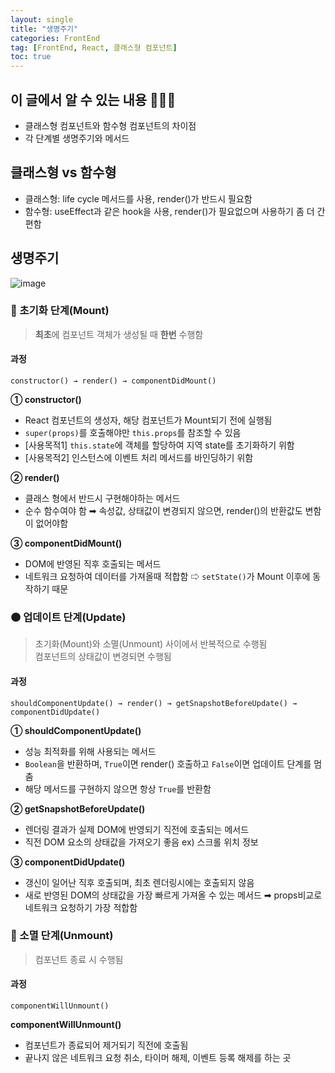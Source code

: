 ```yaml
---
layout: single
title: "생명주기"
categories: FrontEnd
tag: [FrontEnd, React, 클래스형 컴포넌트]
toc: true
---
```


## 이 글에서 알 수 있는 내용 👩🏻‍🏫

- 클래스형 컴포넌트와 함수형 컴포넌트의 차이점
- 각 단계별 생명주기와 메서드

## 클래스형 vs 함수형

- 클래스형: life cycle 메서드를 사용, render()가 반드시 필요함
- 함수형: useEffect과 같은 hook을 사용, render()가 필요없으며 사용하기 좀 더 간편함

## 생명주기

![image](https://user-images.githubusercontent.com/40657327/145533907-f67bf0d7-6243-4337-af98-9854ceb74dda.png)

### 🔴 초기화 단계(Mount)

> **최초**에 컴포넌트 객체가 생성될 때 **한번** 수행함

#### 과정

```
constructor() → render() → componentDidMount()
```

**① constructor()**

- React 컴포넌트의 생성자, 해당 컴포넌트가 Mount되기 전에 실행됨
- `super(props)`를 호출해야만 `this.props`를 참조할 수 있음
- [사용목적1] `this.state`에 객체를 할당하여 지역 state를 초기화하기 위함
- [사용목적2] 인스턴스에 이벤트 처리 메서드를 바인딩하기 위함

**② render()**

- 클래스 형에서 반드시 구현해야하는 메서드
- 순수 함수여야 함 ➡︎ 속성값, 상태값이 변경되지 않으면, render()의 반환값도 변함이 없어야함

**③ componentDidMount()**

- DOM에 반영된 직후 호출되는 메서드
- 네트워크 요청하여 데이터를 가져올때 적합함 ⇨ `setState()`가 Mount 이후에 동작하기 때문

### 🟠 업데이트 단계(Update)

> 초기화(Mount)와 소멸(Unmount) 사이에서 반복적으로 수행됨  
> 컴포넌트의 상태값이 변경되면 수행됨

#### 과정

```
shouldComponentUpdate() → render() → getSnapshotBeforeUpdate() → componentDidUpdate()
```

**① shouldComponentUpdate()**

- 성능 최적화를 위해 사용되는 메서드
- `Boolean`을 반환하며, `True`이면 render() 호출하고 `False`이면 업데이트 단계를 멈춤
- 해당 메서드를 구현하지 않으면 항상 `True`를 반환함

**② getSnapshotBeforeUpdate()**

- 렌더링 결과가 실제 DOM에 반영되기 직전에 호출되는 메서드
- 직전 DOM 요소의 상태값을 가져오기 좋음 ex) 스크롤 위치 정보

**③ componentDidUpdate()**

- 갱신이 일어난 직후 호출되며, 최초 렌더링시에는 호출되지 않음
- 새로 반영된 DOM의 상태값을 가장 빠르게 가져올 수 있는 메서드 ➡︎ props비교로 네트워크 요청하기 가장 적합함

### 🔵 소멸 단계(Unmount)

> 컴포넌트 종료 시 수행됨

#### 과정

```
componentWillUnmount()
```

**componentWillUnmount()**

- 컴포넌트가 종료되어 제거되기 직전에 호출됨
- 끝나지 않은 네트워크 요청 취소, 타이머 해제, 이벤트 등록 해제를 하는 곳
